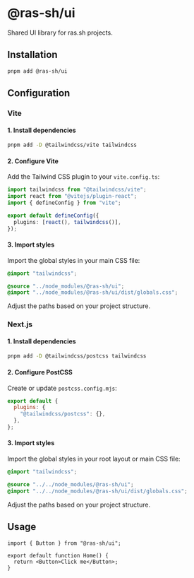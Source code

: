 # @ras-sh/ui

Shared UI library for ras.sh projects.

## Installation

```bash
pnpm add @ras-sh/ui
```

## Configuration

### Vite

#### 1. Install dependencies

```bash
pnpm add -D @tailwindcss/vite tailwindcss
```

#### 2. Configure Vite

Add the Tailwind CSS plugin to your `vite.config.ts`:

```ts
import tailwindcss from "@tailwindcss/vite";
import react from "@vitejs/plugin-react";
import { defineConfig } from "vite";

export default defineConfig({
  plugins: [react(), tailwindcss()],
});
```

#### 3. Import styles

Import the global styles in your main CSS file:

```css
@import "tailwindcss";

@source "../node_modules/@ras-sh/ui";
@import "../node_modules/@ras-sh/ui/dist/globals.css";
```

Adjust the paths based on your project structure.

### Next.js

#### 1. Install dependencies

```bash
pnpm add -D @tailwindcss/postcss tailwindcss
```

#### 2. Configure PostCSS

Create or update `postcss.config.mjs`:

```js
export default {
  plugins: {
    "@tailwindcss/postcss": {},
  },
};
```

#### 3. Import styles

Import the global styles in your root layout or main CSS file:

```css
@import "tailwindcss";

@source "../../node_modules/@ras-sh/ui";
@import "../../node_modules/@ras-sh/ui/dist/globals.css";
```

Adjust the paths based on your project structure.

## Usage

```tsx
import { Button } from "@ras-sh/ui";

export default function Home() {
  return <Button>Click me</Button>;
}
```
